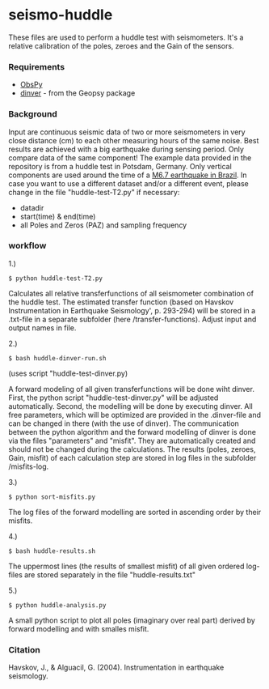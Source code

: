 # seismo-huddle
These files are used to perform a huddle test with seismometers. It's a relative calibration of the poles, zeroes and the Gain of the sensors.


### Requirements
* [ObsPy](http://obspy.org)
* [dinver](http://www.geopsy.org/download.php) - from the Geopsy package


### Background
Input are continuous seismic data of two or more seismometers in very close distance (cm) to each other measuring hours of the same noise. Best results are achieved with a big earthquake during sensing period. Only compare data of the same component! The example data provided in the repository is from a huddle test in Potsdam, Germany. Only vertical components are used around the time of a [M6.7 earthquake in Brazil](https://geofon.gfz-potsdam.de/eqinfo/event.php?id=gfz2019aiuk). In case you want to use a different dataset and/or a different event, please change in the file "huddle-test-T2.py" if necessary:

* datadir
* start(time) & end(time)
* all Poles and Zeros (PAZ) and sampling frequency


### workflow

1.)
```
$ python huddle-test-T2.py
```
Calculates all relative transferfunctions of all seismometer combination of the huddle test. The estimated transfer function (based on Havskov Instrumentation in Earthquake Seismology', p. 293-294) will be stored in a .txt-file in a separate subfolder (here /transfer-functions). Adjust input and output names in file.

2.)
```
$ bash huddle-dinver-run.sh
```
(uses script "huddle-test-dinver.py)

A forward modeling of all given transferfunctions will be done wiht dinver. First, the python script "huddle-test-dinver.py" will be adjusted automatically. Second, the modelling will be done by executing dinver. All free parameters, which will be optimized are provided in the .dinver-file and can be changed in there (with the use of dinver). The communication between the python algorithm and the forward modelling of dinver is done via the files "parameters" and "misfit". They are automatically created and should not be changed during the calculations. The results (poles, zeroes, Gain, misfit) of each calculation step are stored in log files in the subfolder /misfits-log.

3.)
```
$ python sort-misfits.py
```
The log files of the forward modelling are sorted in ascending order by their misfits.

4.)
```
$ bash huddle-results.sh
```
The uppermost lines (the results of smallest misfit) of all given ordered log-files are stored separately in the file "huddle-results.txt"

5.)
```
$ python huddle-analysis.py
```
A small python script to plot all poles (imaginary over real part) derived by forward modelling and with smalles misfit.

### Citation

Havskov, J., & Alguacil, G. (2004). Instrumentation in earthquake seismology.

